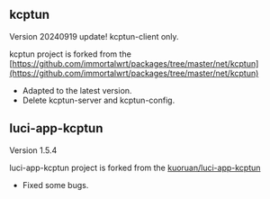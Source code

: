 ## kcptun
  Version 20240919 update!
  kcptun-client only.

  kcptun project is forked from the [https://github.com/immortalwrt/packages/tree/master/net/kcptun](https://github.com/immortalwrt/packages/tree/master/net/kcptun)

  - Adapted to the latest version.
  - Delete kcptun-server and kcptun-config.



## luci-app-kcptun
  Version 1.5.4

  luci-app-kcptun project is forked from the [kuoruan/luci-app-kcptun](https://github.com/kuoruan/luci-app-kcptun)

  - Fixed some bugs.

